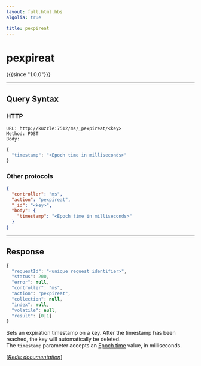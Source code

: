 ```yaml
---
layout: full.html.hbs
algolia: true

title: pexpireat
---
```


# pexpireat

{{{since "1.0.0"}}}




---

## Query Syntax

### HTTP

```http
URL: http://kuzzle:7512/ms/_pexpireat/<key>
Method: POST  
Body:
```


```js
{
  "timestamp": "<Epoch time in milliseconds>"
}
```



### Other protocols


```json
{
  "controller": "ms",
  "action": "pexpireat",
  "_id": "<key>",
  "body": {
    "timestamp": "<Epoch time in milliseconds>"
  }
}
```

---

## Response

```javascript
{
  "requestId": "<unique request identifier>",
  "status": 200,
  "error": null,
  "controller": "ms",
  "action": "pexpireat",
  "collection": null,
  "index": null,
  "volatile": null,
  "result": [0|1]
}
```

Sets an expiration timestamp on a key. After the timestamp has been reached, the key will automatically be deleted.  
The `timestamp` parameter accepts an [Epoch time](https://en.wikipedia.org/wiki/Unix_time) value, in milliseconds.

[[_Redis documentation_]](https://redis.io/commands/pexpireat)
